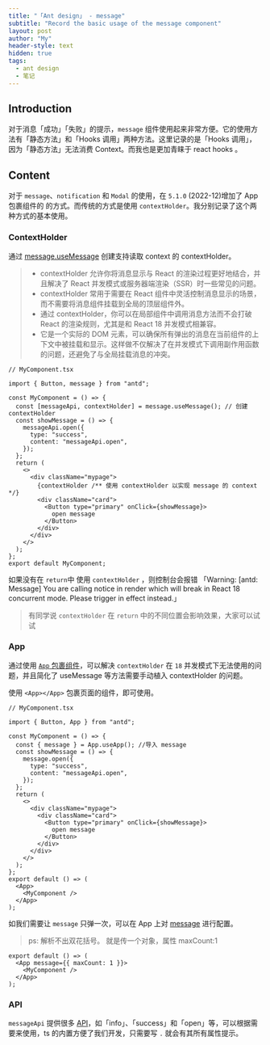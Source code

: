 ```yaml
---
title: "「Ant design」 - message"
subtitle: "Record the basic usage of the message component"
layout: post
author: "My"
header-style: text
hidden: true
tags:
  - ant design
  - 笔记
---
```


## Introduction

对于消息「成功」「失败」的提示，`message` 组件使用起来非常方便。它的使用方法有「静态方法」和「Hooks 调用」两种方法。这里记录的是「Hooks 调用」，因为「静态方法」无法消费 Context。而我也是更加青睐于 react hooks 。

## Content

对于 `message`、`notification` 和 `Modal` 的使用，在 `5.1.0` (2022-12)增加了 App 包裹组件的 的方式。而传统的方式是使用 `contextHolder`。我分别记录了这个两种方式的基本使用。

### ContextHolder

通过 [message.useMessage](https://ant.design/components/message-cn) 创建支持读取 context 的 contextHolder。

> - contextHolder 允许你将消息显示与 React 的渲染过程更好地结合，并且解决了 React 并发模式或服务器端渲染（SSR）时一些常见的问题。
> - contextHolder 常用于需要在 React 组件中灵活控制消息显示的场景，而不需要将消息组件挂载到全局的顶层组件外。
> - 通过 contextHolder，你可以在局部组件中调用消息方法而不会打破 React 的渲染规则，尤其是和 React 18 并发模式相兼容。
> - 它是一个实际的 DOM 元素，可以确保所有弹出的消息在当前组件的上下文中被挂载和显示。这样做不仅解决了在并发模式下调用副作用函数的问题，还避免了与全局挂载消息的冲突。

```tsx
// MyComponent.tsx

import { Button, message } from "antd";

const MyComponent = () => {
  const [messageApi, contextHolder] = message.useMessage(); // 创建 contextHolder
  const showMessage = () => {
    messageApi.open({
      type: "success",
      content: "messageApi.open",
    });
  };
  return (
    <>
      <div className="mypage">
        {contextHolder /** 使用 contextHolder 以实现 message 的 context */}
        <div className="card">
          <Button type="primary" onClick={showMessage}>
            open message
          </Button>
        </div>
      </div>
    </>
  );
};
export default MyComponent;
```

如果没有在 `return`中 使用 `contextHolder` ，则控制台会报错 「Warning: [antd: Message] You are calling notice in render which will break in React 18 concurrent mode. Please trigger in effect instead.」

> 有同学说 `contextHolder` 在 `return` 中的不同位置会影响效果，大家可以试试

### App

通过使用 [`App` 包裹组件](https://ant.design/components/app-cn)，可以解决 `contextHolder` 在 `18` 并发模式下无法使用的问题，并且简化了 useMessage 等方法需要手动植入 contextHolder 的问题。

使用 `<App></App>` 包裹页面的组件，即可使用。

```tsx
// MyComponent.tsx

import { Button, App } from "antd";

const MyComponent = () => {
  const { message } = App.useApp(); //导入 message
  const showMessage = () => {
    message.open({
      type: "success",
      content: "messageApi.open",
    });
  };
  return (
    <>
      <div className="mypage">
        <div className="card">
          <Button type="primary" onClick={showMessage}>
            open message
          </Button>
        </div>
      </div>
    </>
  );
};
export default () => (
  <App>
    <MyComponent />
  </App>
);
```

如我们需要让 `message` 只弹一次，可以在 App 上对 [message](https://ant.design/components/message-cn#messageconfig) 进行配置。

>ps: 解析不出双花括号。 就是传一个对象，属性 maxCount:1

```tsx
export default () => (
  <App message={{ maxCount: 1 }}>
    <MyComponent />
  </App>
);
```

### API 

`messageApi` 提供很多 [API](https://ant.design/components/message-cn#api)，如「info」、「success」和「open」等，可以根据需要来使用，ts 的内置方便了我们开发，只需要写 `.` 就会有其所有属性提示。
